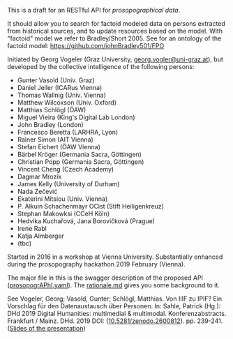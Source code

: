 This is a draft for an RESTful API for *prosopographical data*.

It should allow you to search for factoid modeled data on persons extracted from historical sources, and to update resources based on the model.
With "factoid" model we refer to Bradley/Short 2005. See for an ontology of the factoid model: https://github.com/johnBradley501/FPO

Initiated by Georg Vogeler (Graz University, georg.vogler@uni-graz.at), but developed by the collective intelligence of the following persons:
* Gunter Vasold (Univ. Graz)
* Daniel Jeller (ICARus Vienna)
* Thomas Wallnig (Univ. Vienna)
* Matthew Wilcoxson (Univ. Oxford)
* Matthias Schlögl (ÖAW)
* Miguel Vieira (King's Digital Lab London)
* John Bradley (London)
* Francesco Beretta (LARHRA, Lyon)
* Rainer Simon (AIT Vienna)
* Stefan Eichert (ÖAW Vienna)
* Bärbel Kröger (Germania Sacra, Göttingen)
* Christian Popp (Germania Sacra, Göttingen)
* Vincent Cheng (Czech Academy)
* Dagmar Mrozik
* James Kelly (University of Durham)
* Nada Zečević
* Ekaterini Mitsiou (Univ. Vienna)
* P. Alkuin Schachenmayr OCist (Stift Heiligenkreuz)
* Stephan Makowksi (CCeH Köln)
* Hedvika Kuchařová, Jana Borovičková (Prague)
* Irene Rabl
* Katja Almberger
* (tbc)

Started in 2016 in a workshop at Vienna University.
Substantially enhanced during the prosopography hackathon 2019 February (Vienna).

The major file in this is the swagger description of the proposed API ([prosopogrAPhI.yaml](https://github.com/GVogeler/prosopogrAPhI/blob/master/prosoprAPhI.yaml)). The [rationale.md](rationale.md) gives you some background to it.

See Vogeler, Georg; Vasold, Gunter; Schlögl, Matthias. Von IIIF zu IPIF? Ein Vorschlag für den Datenaustausch über Personen.
In: Sahle, Patrick (Hg.): DHd 2019 Digital Humanities: multimedial & multimodal. Konferenzabstracts. Frankfurt / Mainz. DHd. 2019 DOI: ([10.5281/zenodo.2600812](http://doi.org/10.5281/zenodo.2600812)). pp. 239-241. ([Slides of the presentation](https://online.uni-graz.at/kfu_online/wbFPCompsCallBacks.cbExecuteDownload?pDocStoreNr=5185962))
